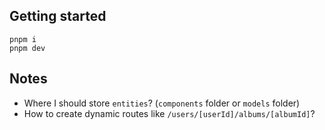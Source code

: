 ## Getting started
```
pnpm i
pnpm dev
```

## Notes
- Where I should store `entities`? (`components` folder or `models` folder)
- How to create dynamic routes like `/users/[userId]/albums/[albumId]`?